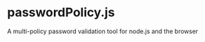 passwordPolicy.js
=================

A multi-policy password validation tool for node.js and the browser